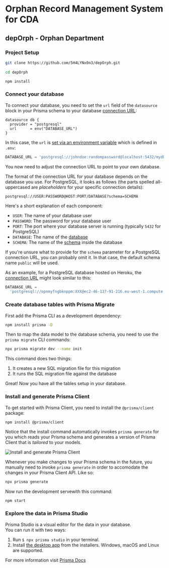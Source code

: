 # Orphan Record Management System for CDA

## depOrph - Orphan Department

### Project Setup

```bash
git clone https://github.com/5H4LYNx0n3/depOrph.git
 
cd depOrph

npm install
```

### Connect your database

To connect your database, you need to set the `url` field of the `datasource` block in your Prisma schema to your database [connection URL](https://www.prisma.io/docs/reference/database-reference/connection-urls/):



```prisma file=prisma/schema.prisma
datasource db {
  provider = "postgresql"
  url      = env("DATABASE_URL")
}
```

In this case, the `url` is [set via an environment variable](https://www.prisma.io/docs/concepts/components/prisma-schema/#using-environment-variables) which is defined in `.env`:

```js file=.env
DATABASE_URL = 'postgresql://johndoe:randompassword@localhost:5432/mydb?schema=public'
```

You now need to adjust the connection URL to point to your own database.

The format of the connection URL for your database depends on the database you use. For PostgreSQL, it looks as follows (the parts spelled all-uppercased are _placeholders_ for your specific connection details):

```no-lines
postgresql://USER:PASSWORD@HOST:PORT/DATABASE?schema=SCHEMA
```

Here's a short explanation of each component:

- `USER`: The name of your database user
- `PASSWORD`: The password for your database user
- `PORT`: The port where your database server is running (typically `5432` for PostgreSQL)
- `DATABASE`: The name of the [database](https://www.postgresql.org/docs/12/manage-ag-overview.html)
- `SCHEMA`: The name of the [schema](https://www.postgresql.org/docs/12/ddl-schemas.html) inside the database

If you're unsure what to provide for the `schema` parameter for a PostgreSQL connection URL, you can probably omit it. In that case, the default schema name `public` will be used.

As an example, for a PostgreSQL database hosted on Heroku, the [connection URL](https://www.prisma.io/docs/reference/database-reference/connection-urls/) might look similar to this:

```js file=.env
DATABASE_URL =
  'postgresql://opnmyfngbknppm:XXX@ec2-46-137-91-216.eu-west-1.compute.amazonaws.com:5432/d50rgmkqi2ipus?schema=hello-prisma'
```

### Create database tables with Prisma Migrate
First add the Prisma CLI as a development dependency:

```bash
npm install prisma -D
```

Then to map the data model to the database schema, you need to use the `prisma migrate` CLI commands:

```bash
npx prisma migrate dev --name init
```

This command does two things:

1. It creates a new SQL migration file for this migration
1. It runs the SQL migration file against the database

Great! Now you have all the tables setup in your database.

### Install and generate Prisma Client

To get started with Prisma Client, you need to install the `@prisma/client` package:

```terminal copy
npm install @prisma/client
```

Notice that the install command automatically invokes `prisma generate` for you which reads your Prisma schema and generates a version of Prisma Client that is _tailored_ to your models.

![Install and generate Prisma Client](https://imgur.com/FensWfo.png)

Whenever you make changes to your Prisma schema in the future, you manually need to invoke `prisma generate` in order to accomodate the changes in your Prisma Client API. Like so:

```bash
npx prisma generate
```

Now run the development servewith this command:

```bash
npm start
```

### Explore the data in Prisma Studio

Prisma Studio is a visual editor for the data in your database.  
You can run it with two ways:

1. Run `$ npx prisma studio` in your terminal.
2. Install [the desktop app](https://github.com/prisma/studio/releases) from the installers.  Windows, macOS and Linux are supported.

For more information visit [Prisma Docs](https://www.prisma.io/docs/getting-started/)
